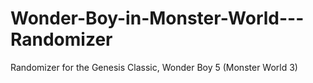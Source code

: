 # Wonder-Boy-in-Monster-World---Randomizer
Randomizer for the Genesis Classic, Wonder Boy 5 (Monster World 3)
